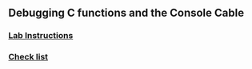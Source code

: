 ## Debugging C functions and the Console Cable

### [Lab Instructions](lab.md)

### [Check list](checklist.md)
